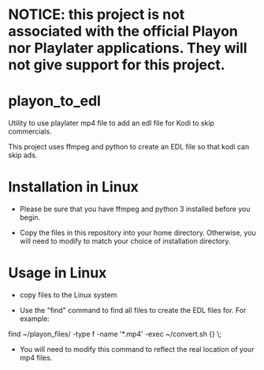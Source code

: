 # NOTICE: this project is not associated with the official Playon nor Playlater applications.  They will not give support for this project.

# playon_to_edl
Utility to use playlater mp4 file to add an edl file for Kodi to skip commercials.  

This project uses ffmpeg and python to create an EDL file so that kodi can skip ads.



# Installation in Linux

* Please be sure that you have ffmpeg and python 3 installed before you begin.

* Copy the files in this repository into your home directory.  Otherwise, you will need to modify to match your choice of installation directory.

# Usage in Linux

* copy files to the Linux system 

* Use the "find" command to find all files to create the EDL files for.  For example:

find ~/playon_files/ -type f -name '*.mp4' -exec ~/convert.sh {} \\;

* You will need to modify this command to reflect the real location of your mp4 files.






